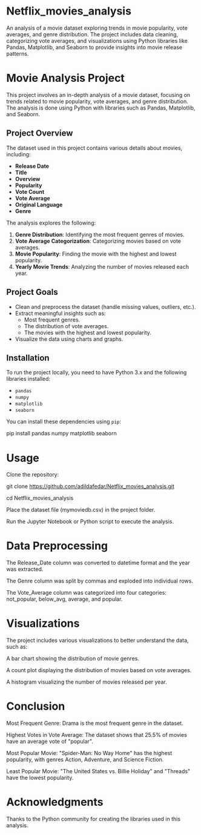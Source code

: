 # Netflix_movies_analysis
An analysis of a movie dataset exploring trends in movie popularity, vote averages, and genre distribution. The project includes data cleaning, categorizing vote averages, and visualizations using Python libraries like Pandas, Matplotlib, and Seaborn to provide insights into movie release patterns.

# Movie Analysis Project

This project involves an in-depth analysis of a movie dataset, focusing on trends related to movie popularity, vote averages, and genre distribution. The analysis is done using Python with libraries such as Pandas, Matplotlib, and Seaborn.

## Project Overview

The dataset used in this project contains various details about movies, including:

- **Release Date**
- **Title**
- **Overview**
- **Popularity**
- **Vote Count**
- **Vote Average**
- **Original Language**
- **Genre**

The analysis explores the following:

1. **Genre Distribution**: Identifying the most frequent genres of movies.
2. **Vote Average Categorization**: Categorizing movies based on vote averages.
3. **Movie Popularity**: Finding the movie with the highest and lowest popularity.
4. **Yearly Movie Trends**: Analyzing the number of movies released each year.

## Project Goals

- Clean and preprocess the dataset (handle missing values, outliers, etc.).
- Extract meaningful insights such as:
  - Most frequent genres.
  - The distribution of vote averages.
  - The movies with the highest and lowest popularity.
- Visualize the data using charts and graphs.

## Installation

To run the project locally, you need to have Python 3.x and the following libraries installed:

- `pandas`
- `numpy`
- `matplotlib`
- `seaborn`

You can install these dependencies using `pip`:

pip install pandas numpy matplotlib seaborn

# Usage
Clone the repository:

git clone https://github.com/adildafedar/Netflix_movies_analysis.git

cd Netflix_movies_analysis

Place the dataset file (mymoviedb.csv) in the project folder.

Run the Jupyter Notebook or Python script to execute the analysis.

# Data Preprocessing
The Release_Date column was converted to datetime format and the year was extracted.

The Genre column was split by commas and exploded into individual rows.

The Vote_Average column was categorized into four categories: not_popular, below_avg, average, and popular.
# Visualizations
The project includes various visualizations to better understand the data, such as:

A bar chart showing the distribution of movie genres.

A count plot displaying the distribution of movies based on vote averages.

A histogram visualizing the number of movies released per year.
# Conclusion
Most Frequent Genre: Drama is the most frequent genre in the dataset.

Highest Votes in Vote Average: The dataset shows that 25.5% of movies have an average vote of "popular".

Most Popular Movie: "Spider-Man: No Way Home" has the highest popularity, with genres Action, Adventure, and Science Fiction.

Least Popular Movie: "The United States vs. Billie Holiday" and "Threads" have the lowest popularity.

# Acknowledgments

Thanks to the Python community for creating the libraries used in this analysis.

